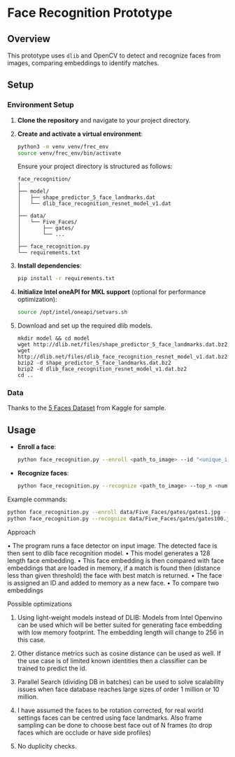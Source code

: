# Face Recognition Prototype

## Overview

This prototype uses `dlib` and OpenCV to detect and recognize faces from images, comparing embeddings to identify matches.

## Setup

### Environment Setup

1. **Clone the repository** and navigate to your project directory.

2. **Create and activate a virtual environment**:

   ```bash
   python3 -m venv venv/frec_env
   source venv/frec_env/bin/activate
   ```
   Ensure your project directory is structured as follows:

   ```
   face_recognition/
   │
   ├── model/
   │   ├── shape_predictor_5_face_landmarks.dat
   │   └── dlib_face_recognition_resnet_model_v1.dat
   │
   ├── data/
   │   └── Five_Faces/
   │       ├── gates/
   │       └── ...
   │
   ├── face_recognition.py
   └── requirements.txt
   ```

3. **Install dependencies**:

   ```bash
   pip install -r requirements.txt
   ```

4. **Initialize Intel oneAPI for MKL support** (optional for performance optimization):

   ```bash
   source /opt/intel/oneapi/setvars.sh
   ```

5. Download and set up the required dlib models.

    ```
    mkdir model && cd model
    wget http://dlib.net/files/shape_predictor_5_face_landmarks.dat.bz2
    wget http://dlib.net/files/dlib_face_recognition_resnet_model_v1.dat.bz2
    bzip2 -d shape_predictor_5_face_landmarks.dat.bz2
    bzip2 -d dlib_face_recognition_resnet_model_v1.dat.bz2
    cd ..
    ```

### Data

Thanks to the [5 Faces Dataset](https://www.kaggle.com/datasets/anku5hk/5-faces-dataset) from Kaggle for sample.

## Usage

- **Enroll a face**:
  
  ```bash
  python face_recognition.py --enroll <path_to_image> --id "<unique_id>"
  ```

- **Recognize faces**:

  ```bash
  python face_recognition.py --recognize <path_to_image> --top_n <number_of_matches>
  ```

Example commands:

```bash
python face_recognition.py --enroll data/Five_Faces/gates/gates1.jpg --id "bill_gates"
python face_recognition.py --recognize data/Five_Faces/gates/gates100.jpg --top_n 3
```


Approach
 
•	The program runs a face detector on input image. The detected face is then sent to dlib face recognition model. 
•	This model generates a 128 length face embedding. 
•	This face embedding is then compared with face embeddings that are loaded in memory, if a match is found then (distance less than given threshold) the face with best match is returned. 
•	The face is assigned an ID and added to memory as a new face.
•	To compare two embeddings 
 
 
Possible optimizations
 
1.	Using light-weight models instead of DLIB: Models from Intel Openvino can be used which will be better suited for generating face embedding with low memory footprint. The embedding length will change to 256 in this case.
 
2.	Other distance metrics such as cosine distance can be used as well. If the use case is of limited known identities then a classifier can be trained to predict the id.
 
3.	Parallel Search (dividing DB in batches) can be used to solve scalability issues when face database reaches large sizes of order 1 million or 10 million.
 
4.	I have assumed the faces to be rotation corrected, for real world settings faces can be centred using face landmarks. Also frame sampling can be done to choose best face out of N frames (to drop faces which are occlude or have side profiles)

5. No duplicity checks.